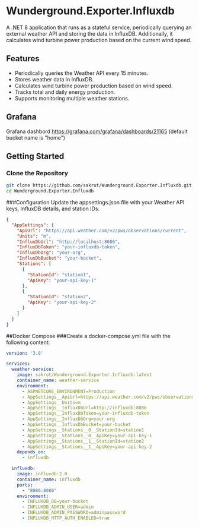 # Wunderground.Exporter.Influxdb

A .NET 8 application that runs as a stateful service, periodically querying an external weather API and storing the data in InfluxDB. Additionally, it calculates wind turbine power production based on the current wind speed.

## Features

- Periodically queries the Weather API every 15 minutes.
- Stores weather data in InfluxDB.
- Calculates wind turbine power production based on wind speed.
- Tracks total and daily energy production.
- Supports monitoring multiple weather stations.

## Grafana 
Grafana dashbord https://grafana.com/grafana/dashboards/21165
(default bucket name is "home")

## Getting Started

### Clone the Repository

```bash
git clone https://github.com/sakrut/Wunderground.Exporter.Influxdb.git
cd Wunderground.Exporter.Influxdb
```

###Configuration
Update the appsettings.json file with your Weather API keys, InfluxDB details, and station IDs.

```json
{
  "AppSettings": {
    "ApiUrl": "https://api.weather.com/v2/pws/observations/current",
    "Units": "m",
    "InfluxDbUrl": "http://localhost:8086",
    "InfluxDbToken": "your-influxdb-token",
    "InfluxDbOrg": "your-org",
    "InfluxDbBucket": "your-bucket",
    "Stations": [
      {
        "StationId": "station1",
        "ApiKey": "your-api-key-1"
      },
      {
        "StationId": "station2",
        "ApiKey": "your-api-key-2"
      }
    ]
  }
}
```

##Docker Compose
###Create a docker-compose.yml file with the following content:

```yaml
version: '3.8'

services:
  weather-service:
    image: sakrut/Wunderground.Exporter.Influxdb:latest
    container_name: weather-service
    environment:
      - ASPNETCORE_ENVIRONMENT=Production
      - AppSettings__ApiUrl=https://api.weather.com/v2/pws/observations/current
      - AppSettings__Units=m
      - AppSettings__InfluxDbUrl=http://influxdb:8086
      - AppSettings__InfluxDbToken=your-influxdb-token
      - AppSettings__InfluxDbOrg=your-org
      - AppSettings__InfluxDbBucket=your-bucket
      - AppSettings__Stations__0__StationId=station1
      - AppSettings__Stations__0__ApiKey=your-api-key-1
      - AppSettings__Stations__1__StationId=station2
      - AppSettings__Stations__1__ApiKey=your-api-key-2
    depends_on:
      - influxdb

  influxdb:
    image: influxdb:2.0
    container_name: influxdb
    ports:
      - "8086:8086"
    environment:
      - INFLUXDB_DB=your-bucket
      - INFLUXDB_ADMIN_USER=admin
      - INFLUXDB_ADMIN_PASSWORD=adminpassword
      - INFLUXDB_HTTP_AUTH_ENABLED=true

```
